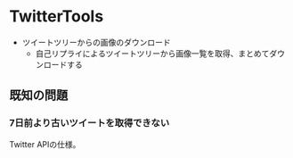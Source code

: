# TwitterTools

- ツイートツリーからの画像のダウンロード
  - 自己リプライによるツイートツリーから画像一覧を取得、まとめてダウンロードする

## 既知の問題
### 7日前より古いツイートを取得できない
Twitter APIの仕様。
